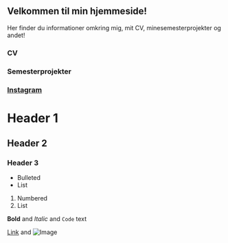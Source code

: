 ## Velkommen til min hjemmeside!

Her finder du informationer omkring mig, mit CV, minesemesterprojekter og andet!


### CV

### Semesterprojekter

### [Instagram](https://www.instagram.com/bivermedv/)

# Header 1
## Header 2
### Header 3

- Bulleted
- List

1. Numbered
2. List

**Bold** and _Italic_ and `Code` text

[Link](url) and ![Image](src)
```

